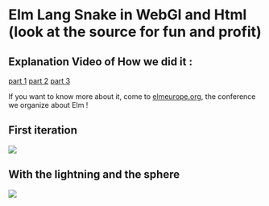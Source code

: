 # Elm Lang Snake in WebGl and Html (look at the source for fun and profit)

## Explanation Video of How we did it :

[part 1](https://youtu.be/FeW9bXZipyg)
[part 2](https://youtu.be/b9l7Jda3fnA)
[part 3](https://youtu.be/z8H79HTm-CE)

If you want to know more about it, come to [elmeurope.org](https://elmeurope.org), the conference we organize about Elm !

## First iteration

![](https://cloud.githubusercontent.com/assets/43472/23854545/258d9124-07f2-11e7-923c-100438432f44.gif)


## With the lightning and the sphere

![](https://cloud.githubusercontent.com/assets/43472/25152068/22e20a74-2488-11e7-9909-bcab2a41851c.gif)
